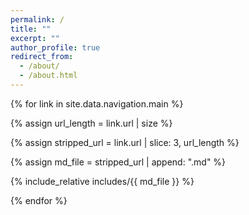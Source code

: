 ```yaml
---
permalink: /
title: ""
excerpt: ""
author_profile: true
redirect_from: 
  - /about/
  - /about.html
---
```



<!-- 要么放介绍后面，要么写到_layouts/default.html文件的页脚，或者放到about-me里。放内容最后真的不好看 -->
{% for link in site.data.navigation.main %}
  
  {% assign url_length = link.url | size %}
  
  {% assign stripped_url = link.url | slice: 3, url_length %}
  
  {% assign md_file = stripped_url | append: ".md" %}
  
  {% include_relative includes/{{ md_file }} %}

{% endfor %}